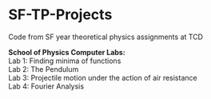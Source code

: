 # SF-TP-Projects
Code from SF year theoretical physics assignments at TCD

**School of Physics Computer Labs:**  
  Lab 1: Finding minima of functions  
  Lab 2: The Pendulum  
  Lab 3: Projectile motion under the action of air resistance  
  Lab 4: Fourier Analysis  



